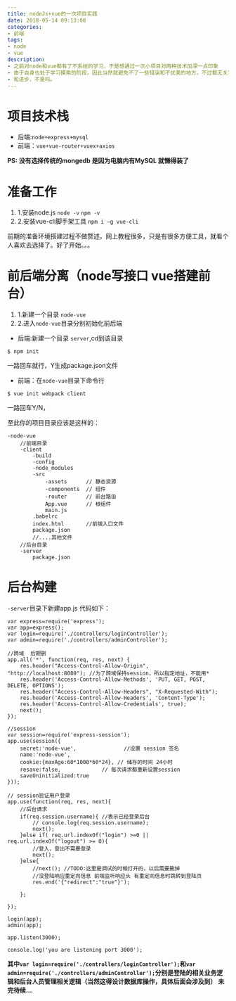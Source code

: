 ```yaml
---
title: nodeJs+vue的一次项目实践
date: 2018-05-14 09:13:08
categories:
- 前端
tags:
- node
- vue
description: 
- 之前对node和vue都有了不系统的学习，于是想通过一次小项目对两种技术加深一点印象
- 由于自身也处于学习摸索的阶段，因此当然就避免不了一些错误和不优美的地方。不过都无关紧要，最重要的是能不断学习
- 和进步，不是吗。
---
```

# 项目技术栈
- 后端:`node+express+mysql`
- 前端：`vue+vue-router+vuex+axios`

**PS: 没有选择传统的mongedb 是因为电脑内有MySQL 就懒得装了**
# 准备工作
1. 1.安装node.js `node -v` `npm -v`
2. 2.安装vue-cli脚手架工具 `npm i –g vue-cli`

前期的准备环境搭建过程不做赘述，网上教程很多，只是有很多方便工具，就看个人喜欢去选择了。好了开始。。。

# 前后端分离（node写接口 vue搭建前台）
1. 1.新建一个目录 `node-vue`
2. 2.进入`node-vue`目录分别初始化前后端
- 后端:新建一个目录 `server`,cd到该目录
```
$ npm init
```
一路回车就行，Y生成package.json文件
- 前端：在`node-vue`目录下命令行
```
$ vue init webpack client
```
一路回车Y/N，

至此你的项目目录应该是这样的：
```
-node-vue
    //前端目录
    -client
        -build
        -config
        -node_modules
        -src
            -assets      // 静态资源
            -components  // 组件
            -router      // 前台路由
            App.vue      // 根组件
            main.js
        .babelrc
        index.html       //前端入口文件
        package.json
        //....其他文件
    //后台目录
    -server
        package.json

```
# 后台构建
`-server`目录下新建app.js 代码如下：
```
var express=require('express');
var app=express();
var login=require('./controllers/loginController');
var admin=require('./controllers/adminController');

//跨域  后期删
app.all('*', function(req, res, next) {
    res.header("Access-Control-Allow-Origin", "http://localhost:8080"); //为了跨域保持session，所以指定地址，不能用*
    res.header('Access-Control-Allow-Methods', 'PUT, GET, POST, DELETE, OPTIONS');
    res.header("Access-Control-Allow-Headers", "X-Requested-With");
    res.header('Access-Control-Allow-Headers', 'Content-Type');
    res.header('Access-Control-Allow-Credentials', true); 
    next();
});

//session
var session=require('express-session');
app.use(session({
    secret:'node-vue',               //设置 session 签名
    name:'node-vue',
    cookie:{maxAge:60*1000*60*24}, // 储存的时间 24小时
    resave:false,             // 每次请求都重新设置session
    saveUninitialized:true
}));

// session验证用户登录
app.use(function(req, res, next){
    //后台请求
    if(req.session.username){ //表示已经登录后台
        // console.log(req.session.username);
        next();
    }else if( req.url.indexOf("login") >=0 || req.url.indexOf("logout") >= 0){
        //登入，登出不需要登录
        next();
    }else{
        //next(); //TODO:这里是调试的时候打开的，以后需要删掉
        //没登陆响应重定向信息 前端监听响应头 有重定向信息时跳转到登陆页
        res.end('{"redirect":"true"}');
    
    };
    
});

login(app);
admin(app);

app.listen(3000);

console.log('you are listening port 3000');
```
**其中`var login=require('./controllers/loginController');`和`var admin=require('./controllers/adminController');`分别是登陆的相关业务逻辑和后台人员管理相关逻辑（当然这得设计数据库操作，具体后面会涉及到）**
**未完待续...**
